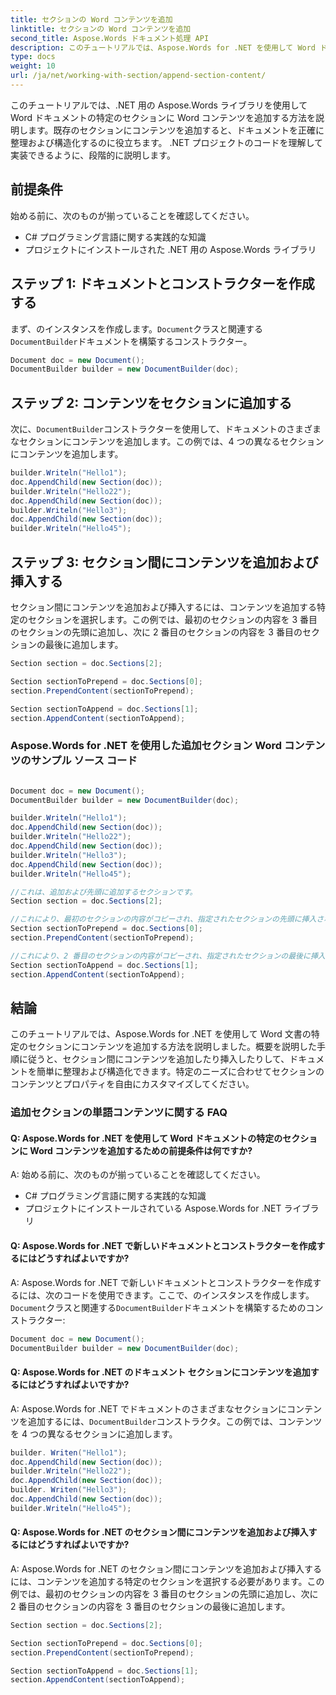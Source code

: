 ```yaml
---
title: セクションの Word コンテンツを追加
linktitle: セクションの Word コンテンツを追加
second_title: Aspose.Words ドキュメント処理 API
description: このチュートリアルでは、Aspose.Words for .NET を使用して Word ドキュメントの特定のセクションに Word コンテンツを追加する方法を学習します。
type: docs
weight: 10
url: /ja/net/working-with-section/append-section-content/
---
```

このチュートリアルでは、.NET 用の Aspose.Words ライブラリを使用して Word ドキュメントの特定のセクションに Word コンテンツを追加する方法を説明します。既存のセクションにコンテンツを追加すると、ドキュメントを正確に整理および構造化するのに役立ちます。 .NET プロジェクトのコードを理解して実装できるように、段階的に説明します。

## 前提条件
始める前に、次のものが揃っていることを確認してください。
- C# プログラミング言語に関する実践的な知識
- プロジェクトにインストールされた .NET 用の Aspose.Words ライブラリ

## ステップ 1: ドキュメントとコンストラクターを作成する
まず、のインスタンスを作成します。`Document`クラスと関連する`DocumentBuilder`ドキュメントを構築するコンストラクター。

```csharp
Document doc = new Document();
DocumentBuilder builder = new DocumentBuilder(doc);
```

## ステップ 2: コンテンツをセクションに追加する
次に、`DocumentBuilder`コンストラクターを使用して、ドキュメントのさまざまなセクションにコンテンツを追加します。この例では、4 つの異なるセクションにコンテンツを追加します。

```csharp
builder.Writeln("Hello1");
doc.AppendChild(new Section(doc));
builder.Writeln("Hello22");
doc.AppendChild(new Section(doc));
builder.Writeln("Hello3");
doc.AppendChild(new Section(doc));
builder.Writeln("Hello45");
```

## ステップ 3: セクション間にコンテンツを追加および挿入する
セクション間にコンテンツを追加および挿入するには、コンテンツを追加する特定のセクションを選択します。この例では、最初のセクションの内容を 3 番目のセクションの先頭に追加し、次に 2 番目のセクションの内容を 3 番目のセクションの最後に追加します。

```csharp
Section section = doc.Sections[2];

Section sectionToPrepend = doc.Sections[0];
section.PrependContent(sectionToPrepend);

Section sectionToAppend = doc.Sections[1];
section.AppendContent(sectionToAppend);
```

### Aspose.Words for .NET を使用した追加セクション Word コンテンツのサンプル ソース コード 

```csharp

Document doc = new Document();
DocumentBuilder builder = new DocumentBuilder(doc);

builder.Writeln("Hello1");
doc.AppendChild(new Section(doc));
builder.Writeln("Hello22");
doc.AppendChild(new Section(doc));
builder.Writeln("Hello3");
doc.AppendChild(new Section(doc));
builder.Writeln("Hello45");

//これは、追加および先頭に追加するセクションです。
Section section = doc.Sections[2];

//これにより、最初のセクションの内容がコピーされ、指定されたセクションの先頭に挿入されます。
Section sectionToPrepend = doc.Sections[0];
section.PrependContent(sectionToPrepend);

//これにより、2 番目のセクションの内容がコピーされ、指定されたセクションの最後に挿入されます。
Section sectionToAppend = doc.Sections[1];
section.AppendContent(sectionToAppend);

```

## 結論
このチュートリアルでは、Aspose.Words for .NET を使用して Word 文書の特定のセクションにコンテンツを追加する方法を説明しました。概要を説明した手順に従うと、セクション間にコンテンツを追加したり挿入したりして、ドキュメントを簡単に整理および構造化できます。特定のニーズに合わせてセクションのコンテンツとプロパティを自由にカスタマイズしてください。

### 追加セクションの単語コンテンツに関する FAQ

#### Q: Aspose.Words for .NET を使用して Word ドキュメントの特定のセクションに Word コンテンツを追加するための前提条件は何ですか?

A: 始める前に、次のものが揃っていることを確認してください。
- C# プログラミング言語に関する実践的な知識
- プロジェクトにインストールされている Aspose.Words for .NET ライブラリ

#### Q: Aspose.Words for .NET で新しいドキュメントとコンストラクターを作成するにはどうすればよいですか?

 A: Aspose.Words for .NET で新しいドキュメントとコンストラクターを作成するには、次のコードを使用できます。ここで、のインスタンスを作成します。`Document`クラスと関連する`DocumentBuilder`ドキュメントを構築するためのコンストラクター:

```csharp
Document doc = new Document();
DocumentBuilder builder = new DocumentBuilder(doc);
```

#### Q: Aspose.Words for .NET のドキュメント セクションにコンテンツを追加するにはどうすればよいですか?

 A: Aspose.Words for .NET でドキュメントのさまざまなセクションにコンテンツを追加するには、`DocumentBuilder`コンストラクタ。この例では、コンテンツを 4 つの異なるセクションに追加します。

```csharp
builder. Writen("Hello1");
doc.AppendChild(new Section(doc));
builder.Writeln("Hello22");
doc.AppendChild(new Section(doc));
builder. Writen("Hello3");
doc.AppendChild(new Section(doc));
builder.Writeln("Hello45");
```

#### Q: Aspose.Words for .NET のセクション間にコンテンツを追加および挿入するにはどうすればよいですか?

A: Aspose.Words for .NET のセクション間にコンテンツを追加および挿入するには、コンテンツを追加する特定のセクションを選択する必要があります。この例では、最初のセクションの内容を 3 番目のセクションの先頭に追加し、次に 2 番目のセクションの内容を 3 番目のセクションの最後に追加します。

```csharp
Section section = doc.Sections[2];

Section sectionToPrepend = doc.Sections[0];
section.PrependContent(sectionToPrepend);

Section sectionToAppend = doc.Sections[1];
section.AppendContent(sectionToAppend);
```